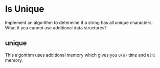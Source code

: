# Is Unique

Implement an algorithm to determine if a string has all unique characters. What if you cannot use additional data structures?

## unique

This algorithm uses additional memory which gives you `O(n)` time and `O(n)` memory.